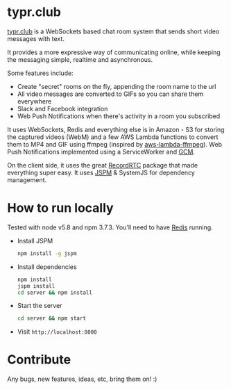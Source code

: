 # typr.club

[typr.club](https://typr.club) is a WebSockets based chat room system that sends short video messages with text.

It provides a more expressive way of communicating online, while keeping the messaging simple, realtime and asynchronous.

Some features include:
  - Create "secret" rooms on the fly, appending the room name to the url
  - All video messages are converted to GIFs so you can share them everywhere
  - Slack and Facebook integration
  - Web Push Notifications when there's activity in a room you subscribed

It uses WebSockets, Redis and everything else is in Amazon - S3 for storing the captured videos (WebM) and a few AWS Lambda functions to convert them to MP4 and GIF using ffmpeg (inspired by [aws-lambda-ffmpeg](https://github.com/binoculars/aws-lambda-ffmpeg)).
Web Push Notifications implemented using a ServiceWorker and [GCM](https://developers.google.com/web/updates/2015/03/push-notifications-on-the-open-web?hl=en).

On the client side, it uses the great [RecordRTC](https://www.npmjs.com/package/recordrtc) package that made everything super easy. 
It uses [JSPM](http://jspm.io) & SystemJS for dependency management.

# How to run locally

Tested with node v5.8 and npm 3.7.3.
You'll need to have [Redis](http://redis.io/) running.
 
 - Install JSPM
 
    ```sh
    npm install -g jspm
    ```
    
 - Install dependencies
 
     ```sh
    npm install
    jspm install
    cd server && npm install
    ```
    
 - Start the server

     ```sh
    cd server && npm start
    ```

 - Visit `http://localhost:8000`

# Contribute

Any bugs, new features, ideas, etc, bring them on! :)


